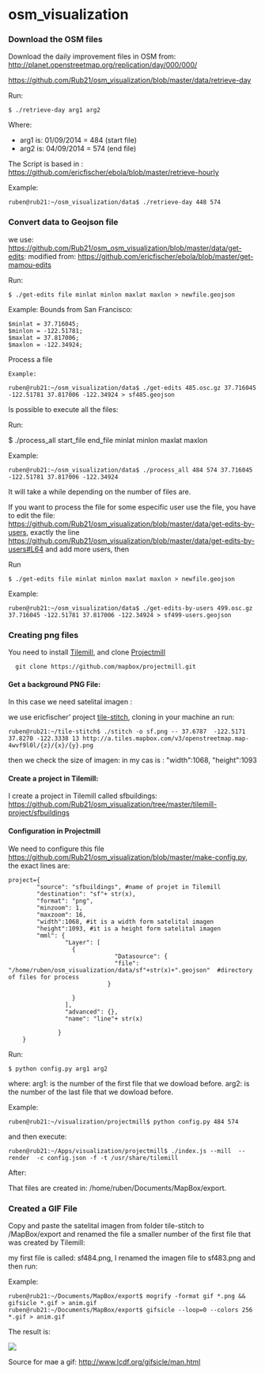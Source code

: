 osm_visualization
=================
### Download the OSM files 
Download the daily improvement files in OSM from: http://planet.openstreetmap.org/replication/day/000/000/

https://github.com/Rub21/osm_visualization/blob/master/data/retrieve-day

Run:

    $ ./retrieve-day arg1 arg2

Where:

- arg1 is: 01/09/2014 = 484 (start file)
- arg2 is: 04/09/2014 = 574 (end file)

The Script is based in : https://github.com/ericfischer/ebola/blob/master/retrieve-hourly

Example:

    ruben@rub21:~/osm_visualization/data$ ./retrieve-day 448 574

### Convert data to Geojson file

we use: https://github.com/Rub21/osm_osm_visualization/blob/master/data/get-edits:
modified from: https://github.com/ericfischer/ebola/blob/master/get-mamou-edits

Run: 

    $ ./get-edits file minlat minlon maxlat maxlon > newfile.geojson
 
Example:
Bounds from San Francisco:

    $minlat = 37.716045;
    $minlon = -122.51781;
    $maxlat = 37.817006;
    $maxlon = -122.34924;

Process a file
    
    Example: 

    ruben@rub21:~/osm_visualization/data$ ./get-edits 485.osc.gz 37.716045 -122.51781 37.817006 -122.34924 > sf485.geojson


Is possible to execute all the files:

Run:

  
  $ ./process_all start_file end_file minlat minlon maxlat maxlon


Example: 


    ruben@rub21:~/osm_visualization/data$ ./process_all 484 574 37.716045 -122.51781 37.817006 -122.34924 


It will take a while depending on the number of files are.

If you want to process the file for some especific user use the file, you have to edit the file: https://github.com/Rub21/osm_visualization/blob/master/data/get-edits-by-users, 
exactly  the line https://github.com/Rub21/osm_visualization/blob/master/data/get-edits-by-users#L64  and add more users, then 

Run

    $ ./get-edits file minlat minlon maxlat maxlon > newfile.geojson

Example:

    ruben@rub21:~/osm_visualization/data$ ./get-edits-by-users 499.osc.gz 37.716045 -122.51781 37.817006 -122.34924 > sf499-users.geojson


### Creating png files

 You need to install [Tilemill](https://www.mapbox.com/tilemill), and  clone [Projectmill](https://github.com/mapbox/projectmill)

      git clone https://github.com/mapbox/projectmill.git

#### Get a background PNG File:

In this case we need satelital imagen : 

we use  ericfischer' project [tile-stitch](https://github.com/ericfischer/tile-stitch), cloning in your machine an run:

    
    ruben@rub21:~/tile-stitch$ ./stitch -o sf.png -- 37.6787  -122.5171 37.8270 -122.3338 13 http://a.tiles.mapbox.com/v3/openstreetmap.map-4wvf9l0l/{z}/{x}/{y}.png

then we check the size of imagen: in my cas is :  "width":1068, "height":1093

#### Create a project in Tilemill:

I create a project in Tilemill called sfbuildings: https://github.com/Rub21/osm_visualization/tree/master/tilemill-project/sfbuildings

#### Configuration in Projectmill

We need to configure this file https://github.com/Rub21/osm_visualization/blob/master/make-config.py, the exact lines are:

    project={
            "source": "sfbuildings", #name of projet in Tilemill
            "destination": "sf"+ str(x),
            "format": "png",
            "minzoom": 1,
            "maxzoom": 16,
            "width":1068, #it is a width form satelital imagen
            "height":1093, #it is a height form satelital imagen
            "mml": {
                    "Layer": [
                      {                                        
                                  "Datasource": {
                                  "file": "/home/ruben/osm_visualization/data/sf"+str(x)+".geojson"  #directory of files for process
                                }
                  
                      }
                    ],
                    "advanced": {},
                    "name": "line"+ str(x)
               
                  }
        }


Run:

    $ python config.py arg1 arg2

where:
arg1: is the number of the first file  that we dowload before.
arg2: is the number of the last file  that we dowload before.


Example:

    ruben@rub21:~/visualization/projectmill$ python config.py 484 574

and then execute:

   	ruben@rub21:~/Apps/visualization/projectmill$ ./index.js --mill  --render  -c config.json -f -t /usr/share/tilemill

After:

That files are created in: /home/ruben/Documents/MapBox/export.


### Created a GIF File

Copy and paste the satelital imagen from folder  tile-stitch to /MapBox/export and renamed the file  a  smaller number of the first file that was created by Tilemill:

my first file is called: sf484.png, I renamed the imagen file to sf483.png and then run:


Example:

	ruben@rub21:~/Documents/MapBox/export$ mogrify -format gif *.png && gifsicle *.gif > anim.gif
	ruben@rub21:~/Documents/MapBox/export$ gifsicle --loop=0 --colors 256 *.gif > anim.gif

The result is:

![](https://cloud.githubusercontent.com/assets/1152236/2662166/48d7280c-c038-11e3-94fd-05002489803d.gif)

Source for mae a gif: http://www.lcdf.org/gifsicle/man.html
